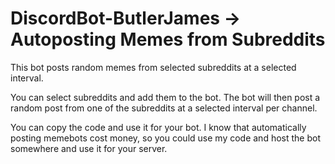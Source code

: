 # DiscordBot-ButlerJames -> Autoposting Memes from Subreddits


This bot posts random memes from selected subreddits at a selected interval.

You can select subreddits and add them to the bot. The bot will then post a random post from one of the subreddits at a selected interval per channel. 

You can copy the code and use it for your bot.
I know that automatically posting memebots cost money, so you could use my code and host the bot somewhere and use it for your server.

